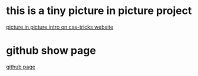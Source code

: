# this is a tiny picture in picture project

[picture in picture intro on css-tricks website](https://css-tricks.com/an-introduction-to-the-picture-in-picture-web-api/)

# github show page
[github page](https://raynescofield.github.io/picture-in-picture/)
